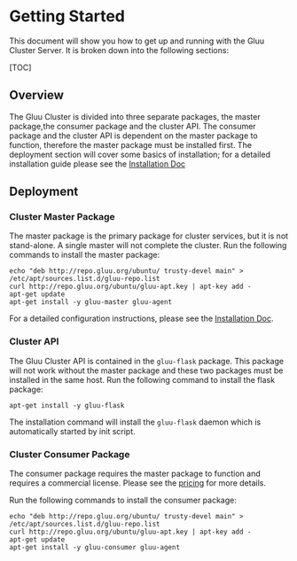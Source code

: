 # Getting Started

This document will show you how to get up and running with the Gluu Cluster Server. It is broken down into the following sections:

[TOC]

## Overview

The Gluu Cluster is divided into three separate packages, the master package,the consumer package and the cluster API.
The consumer package and the cluster API is dependent on the master package to function, therefore the master package must be installed first.
The deployment section will cover some basics of installation; for a detailed installation guide please see the [Installation Doc](../installation/)

## Deployment

### Cluster Master Package

The master package is the primary package for cluster services, but it is not stand-alone. A single master will not complete the cluster.
Run the following commands to install the master package:

```
echo "deb http://repo.gluu.org/ubuntu/ trusty-devel main" > /etc/apt/sources.list.d/gluu-repo.list
curl http://repo.gluu.org/ubuntu/gluu-apt.key | apt-key add -
apt-get update
apt-get install -y gluu-master gluu-agent
```

For a detailed configuration instructions, please see the [Installation Doc](../installation/).
### Cluster API

The Gluu Cluster API is contained in the `gluu-flask` package. This package will not work without the master package and these two packages must be installed in the same host.
Run the following command to install the flask package:

`apt-get install -y gluu-flask`

The installation command will install the `gluu-flask` daemon which is automatically started by init script.

### Cluster Consumer Package

The consumer package requires the master package to function and requires a commercial license. Please see the [pricing](gluu.org/pricing) for more details.

Run the following commands to install the consumer package:

```
echo "deb http://repo.gluu.org/ubuntu/ trusty-devel main" > /etc/apt/sources.list.d/gluu-repo.list
curl http://repo.gluu.org/ubuntu/gluu-apt.key | apt-key add -
apt-get update
apt-get install -y gluu-consumer gluu-agent
```
